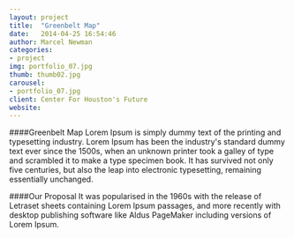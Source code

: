 ```yaml
---
layout: project
title:  "Greenbelt Map"
date:   2014-04-25 16:54:46
author: Marcel Newman
categories:
- project
img: portfolio_07.jpg
thumb: thumb02.jpg
carousel:
- portfolio_07.jpg
client: Center For Houston's Future
website: 
---
```

####Greenbelt Map
Lorem Ipsum is simply dummy text of the printing and typesetting industry. Lorem Ipsum has been the industry's standard dummy text ever since the 1500s, when an unknown printer took a galley of type and scrambled it to make a type specimen book. It has survived not only five centuries, but also the leap into electronic typesetting, remaining essentially unchanged.

####Our Proposal
It was popularised in the 1960s with the release of Letraset sheets containing Lorem Ipsum passages, and more recently with desktop publishing software like Aldus PageMaker including versions of Lorem Ipsum.
